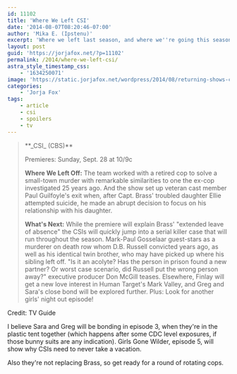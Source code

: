 ```yaml
---
id: 11102
title: 'Where We Left CSI'
date: '2014-08-07T08:20:46-07:00'
author: 'Mika E. (Ipstenu)'
excerpt: 'Where we left last season, and where we''re going this season.'
layout: post
guid: 'https://jorjafox.net/?p=11102'
permalink: /2014/where-we-left-csi/
astra_style_timestamp_css:
    - '1634250071'
image: 'https://static.jorjafox.net/wordpress/2014/08/returning-shows-csi2_500x331.jpg'
categories:
    - 'Jorja Fox'
tags:
    - article
    - csi
    - spoilers
    - tv
---
```


<blockquote>**_CSI_ (CBS)**

Premieres: Sunday, Sept. 28 at 10/9c

**Where We Left Off:** The team worked with a retired cop to solve a small-town murder with remarkable similarities to one the ex-cop investigated 25 years ago. And the show set up veteran cast member Paul Guilfoyle's exit when, after Capt. Brass' troubled daughter Ellie attempted suicide, he made an abrupt decision to focus on his relationship with his daughter.

**What's Next:** While the premiere will explain Brass' "extended leave of absence" the CSIs will quickly jump into a serial killer case that will run throughout the season. Mark-Paul Gosselaar guest-stars as a murderer on death row whom D.B. Russell convicted years ago, as well as his identical twin brother, who may have picked up where his sibling left off. "Is it an acolyte? Has the person in prison found a new partner? Or worst case scenario, did Russell put the wrong person away?" executive producer Don McGill teases. Elsewhere, Finlay will get a new love interest in Human Target's Mark Valley, and Greg and Sara's close bond will be explored further. Plus: Look for another girls' night out episode!</blockquote>
Credit: TV Guide

I believe Sara and Greg will be bonding in episode 3, when they're in the plastic tent together (which happens after some CDC level exposures, if those bunny suits are any indication). Girls Gone Wilder, episode 5, will show why CSIs need to never take a vacation.

Also they're not replacing Brass, so get ready for a round of rotating cops.
